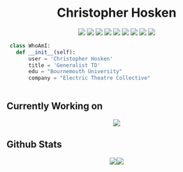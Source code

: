 <h1 align="center">Christopher Hosken</h1>
<p align="center"}>
  <img src="https://img.shields.io/badge/Houdini-37A5CC?style=for-the-badge&logo=houdini&logoColor=white">
  <img src="https://img.shields.io/badge/Blender-37A5CC?style=for-the-badge&logo=houdini&logoColor=white">
  <img src="https://img.shields.io/badge/Maya-37A5CC?style=for-the-badge&logo=houdini&logoColor=white">
  <img src="https://img.shields.io/badge/Nuke-37A5CC?style=for-the-badge&logo=houdini&logoColor=white">
  <img src="https://img.shields.io/badge/Python-FFD43B?style=for-the-badge&logo=python&logoColor=blue">
  <img src="https://img.shields.io/badge/C++-FFD43B?style=for-the-badge&logo=cpp&logoColor=blue">
  <img src="https://img.shields.io/badge/Qt-41CD52?style=for-the-badge&logo=Qt&logoColor=white">
  <img src="https://img.shields.io/badge/USD-37A5CC?style=for-the-badge&logo=houdini&logoColor=white">
  <img src="https://img.shields.io/badge/Rocky-51A2DA?style=for-the-badge&logo=rocky&logoColor=white">
</p>

<!-- ## Who am I? -->

 ```python
  class WhoAmI:
	def __init__(self):
		user = 'Christopher Hosken'
		title = 'Generalist TD'
		edu = "Bournemouth University"
		company = "Electric Theatre Collective"
	
 ```
## Currently Working on
<div style="display: flex; justify-content: center; align-items: center;">
	<a href="https://github.com/cjhosken/gravi"><img src="https://github-readme-stats.vercel.app/api/pin/?username=cjhosken&repo=gravi&theme=github_dark" /></a>
</div>

## Github Stats
<div style="display: flex; justify-content: center; align-items: center;">
	<img src="https://github-readme-stats.vercel.app/api?username=cjhosken&&show_icons=true&count_private=true&theme=github_dark&hide_rank=True">
	<img src="https://github-readme-streak-stats.herokuapp.com/?user=cjhosken&theme=blueberry_duo"/>
</div>

